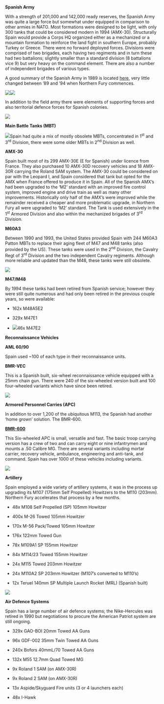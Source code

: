 **Spanish Army**

With a strength of 201,000 and 142,000 ready reserves, the Spanish Army
was quite a large force but somewhat under equipped in comparison to
other armies in NATO. Most formations were designed to be light, with
only 300 tanks that could be considered modern in 1994 (AMX-30).
Structurally Spain would provide a Corps HQ organized either as a
mechanized or a mountain formation to reinforce the land fight in
southern Europe, probably Turkey or Greece. There were no forward
deployed forces. Divisions were comprised of two brigades, each having
two regiments and in turn these had two battalions; slightly smaller
than a standard division (8 battalions vice 9) but very heavy on the
command element. There are also a number of independent brigades of
various types.

A good summary of the Spanish Army in 1989 is located
[here](https://en.wikipedia.org/wiki/Structure_of_the_Spanish_Army_in_1989),
very little changed between ’89 and ’94 when Northern Fury
commences.

![](/assets/images/nato/es/army/image1.png)![](/assets/images/nato/es/army/image2.png)

In addition to the field army there were elements of supporting forces
and also territorial defence forces for Spanish colonies.

![](/assets/images/nato/es/army/image3.png)

**Main Battle Tanks (MBT)**

![](/assets/images/nato/es/army/image4.jpg)Spain had quite a mix of
mostly obsolete MBTs, concentrated in 1<sup>st</sup> and 3<sup>rd</sup>
Division, there were some older MBTs in 2<sup>nd</sup> Division as well.

**AMX-30**

Spain built most of its 299 AMX-30E (E for Spanish) under licence from
France. They also purchased 10 AMX-30D recovery vehicles and 18 AMX-30R
carrying the Roland SAM system. The AMX-30 could be considered on par
with the Leopard I, and Spain considered that tank but opted for the AMX
when France offered to produce it in Spain. All of the Spanish AMX’s had
been upgraded to the ‘M2’ standard with an improved fire control system,
improved engine and drive train as well as many other improvements.
Historically only half of the AMX’s were improved while the remainder
received a cheaper and more problematic upgrade, in Northern Fury all
were upgraded to ‘M2’ standard. The Tank is used extensively in the
1<sup>st</sup> Armored Division and also within the mechanized brigades
of 3<sup>rd</sup> Division.

**M60A3**

Between 1990 and 1993, the United States provided Spain with 244 M60A3
Patton MBTs to replace their aging fleet of M47 and M48 tanks (also
provided by the US). These tanks were used in the 2<sup>nd</sup>
Division, the Cavalry Regt of 3<sup>rd</sup> Division and the two
independent Cavalry regiments. Although more reliable and updated than
the M48, these tanks were still obsolete.

![](/assets/images/nato/es/army/image5.jpg)

**M47/M48**

By 1994 these tanks had been retired from Spanish service; however they
were still quite numerous and had only been retired in the previous
couple years, so were available:

  - 162x M48A5E2

  - 329x M47E1

  - ![](/assets/images/nato/es/army/image6.png)46x M47E2

**Reconnaissance Vehicles**

**AML 60/90**

Spain used \~100 of each type in their reconnaissance units.

**BMR-VEC**

This is a Spanish built, six-wheel reconnaissance vehicle equipped with
a 25mm chain gun. There were 240 of the six-wheeled version built and
100 four-wheeled variants which have since been retired.

![](/assets/images/nato/es/army/image7.jpg)

**Armored Personnel Carries (APC)**

In addition to over 1,200 of the ubiquitous M113, the Spanish had
another ‘home grown’ solution. The BMR-600.

[**BMR-600**](https://army-guide.com/eng/product2069.html)

This Six-wheeled APC is small, versatile and fast. The basic troop
carrying version has a crew of two and can carry eight or nine
infantrymen and mounts a .50 Calibre MG. There are several variants
including mortar carrier, recovery vehicle, ambulance, engineering and
anti-tank, and command. Spain has over 1000 of these vehicles including
variants.

![](/assets/images/nato/es/army/image8.jpg)

**Artillery**

Spain employed a wide variety of artillery systems, it was in the
process up upgrading its M107 (175mm Self Propelled) Howitzers to the
M110 (203mm). Northern Fury accelerates that process by a few months.

  - 48x M108 Self Propelled (SP) 105mm Howitzer

  - 400x M-26 Towed 105mm Howitzer

  - 170x M-56 Pack/Towed 105mm Howitzer

  - 176x 122mm Towed Gun

  - 78x M109A1 SP 155mm Howitzer

  - 84x M114/23 Towed 155mm Howitzer

  - 24x M115 Towed 203mm Howitzer

  - 24x M110A2 SP 203mm Howitzer (M107’s converted to M110’s)

  - 12x Teruel 140mm SP Multiple Launch Rocket (MRL) (Spanish built)

![](/assets/images/nato/es/army/image9.jpg)

**Air Defence Systems**

Spain has a large number of air defence systems; the Nike-Hercules was
retired in 1990 but negotiations to procure the American Patriot system
are still ongoing.

  - 329x GAO-BOI 20mm Towed AA Guns

  - 96x GDF-002 35mm Twin Towed AA Guns

  - 240x Bofors 40mmL/70 Towed AA Guns

  - 132x M55 12.7mm Quad Towed MG

  - 9x Roland 1 SAM (on AMX-30R)

  - 9x Roland 2 SAM (on AMX-30R)

  - 13x Aspide/Skyguard Fire units (3 or 4 launchers each)

  - 48x I-Hawk
